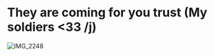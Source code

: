  # They are coming for you trust (My soldiers <33 /j)
 
 ![IMG_2248](https://github.com/user-attachments/assets/1110b85e-0a98-4fea-8ef2-23eb5caee0cd)
